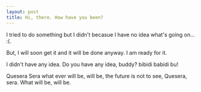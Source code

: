 ```yaml
---
layout: post
title: Hi, there. How have you been?
---
```


I tried to do something but I didn't becasue I have no idea what's going on... :(.

But, I will soon get it and it will be done anyway. I am ready for it.

I didn't have any idea. Do you have any idea, buddy?
bibidi babidi bu! 

Quesera Sera what ever will be, 
will be, the future is not to see, 
Quesera, sera. What will be, will be.
